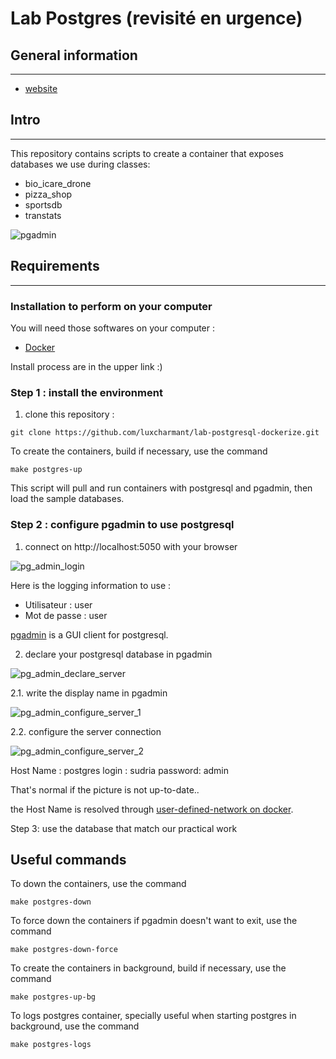 # Lab Postgres (revisité en urgence)

## General information
-----------------------

* [website](esme.farcellier.com)


## Intro
------------------------

This repository contains scripts to create a container that exposes databases we use
during classes:

* bio_icare_drone
* pizza_shop
* sportsdb
* transtats

![pgadmin](docs/images/pg_admin_configure_server_3.png)

## Requirements
---------------
### Installation to perform on your computer

You will need those softwares on your computer :

* [Docker](https://docs.docker.com/get-docker/)

Install process are in the upper link :)



### Step 1 : install the environment

1. clone this repository :

```
git clone https://github.com/luxcharmant/lab-postgresql-dockerize.git
```

To create the containers, build if necessary, use the command

    make postgres-up

This script will pull and run containers with postgresql and pgadmin, then load
the sample databases.

### Step 2 : configure pgadmin to use postgresql


1. connect on http://localhost:5050 with your browser

![pg_admin_login](docs/images/pg_admin_login.png)

Here is the logging information to use :

* Utilisateur : user
* Mot de passe : user

[pgadmin](https://www.pgadmin.org/) is a GUI client for postgresql.

2. declare your postgresql database in pgadmin

![pg_admin_declare_server](docs/images/pg_admin_declare_server.png)

2.1. write the display name in pgadmin

![pg_admin_configure_server_1](docs/images/pg_admin_configure_server_1.png)

2.2. configure the server connection

![pg_admin_configure_server_2](docs/images/pg_admin_configure_server_2.png)

Host Name : postgres
login : sudria
password: admin

That's normal if the picture is not up-to-date..

the Host Name is resolved through [user-defined-network on docker](https://docs.docker.com/v17.09/engine/userguide/networking/configure-dns/).

Step 3: use the database that match our practical work


## Useful commands

To down the containers, use the command

    make postgres-down

To force down the containers if pgadmin doesn't want to exit, use the command

    make postgres-down-force

To create the containers in background, build if necessary, use the command

    make postgres-up-bg

To logs postgres container, specially useful when starting postgres in background, use the command

    make postgres-logs